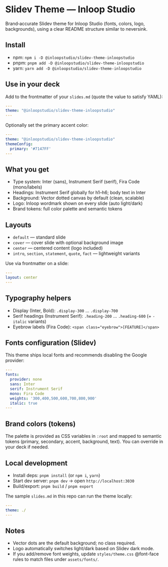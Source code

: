 # Slidev Theme — Inloop Studio

Brand‑accurate Slidev theme for Inloop Studio (fonts, colors, logo, backgrounds), using a clear README structure similar to neversink.

## Install

- npm: `npm i -D @inloopstudio/slidev-theme-inloopstudio`
- pnpm: `pnpm add -D @inloopstudio/slidev-theme-inloopstudio`
- yarn: `yarn add -D @inloopstudio/slidev-theme-inloopstudio`

## Use in your deck

Add to the frontmatter of your `slides.md` (quote the value to satisfy YAML):

```yaml
---
theme: "@inloopstudio/slidev-theme-inloopstudio"
---
```

Optionally set the primary accent color:

```yaml
---
theme: "@inloopstudio/slidev-theme-inloopstudio"
themeConfig:
  primary: '#7147FF'
---
```

## What you get

- Type system: Inter (sans), Instrument Serif (serif), Fira Code (mono/labels)
- Headings: Instrument Serif globally for h1–h6; body text in Inter
- Background: Vector dotted canvas by default (clean, scalable)
- Logo: Inloop wordmark shown on every slide (auto light/dark)
- Brand tokens: full color palette and semantic tokens

## Layouts

- `default` — standard slide
- `cover` — cover slide with optional background image
- `center` — centered content (logo included)
- `intro`, `section`, `statement`, `quote`, `fact` — lightweight variants

Use via frontmatter on a slide:

```yaml
---
layout: center
---
```

## Typography helpers

- Display (Inter, Bold): `.display-300` … `.display-700`
- Serif headings (Instrument Serif): `.heading-200` … `.heading-600` (+ `-italic` variants)
- Eyebrow labels (Fira Code): `<span class="eyebrow">[FEATURE]</span>`

## Fonts configuration (Slidev)

This theme ships local fonts and recommends disabling the Google provider:

```yaml
---
fonts:
  provider: none
  sans: Inter
  serif: Instrument Serif
  mono: Fira Code
  weights: '300,400,500,600,700,800,900'
  italic: true
---
```

## Brand colors (tokens)

The palette is provided as CSS variables in `:root` and mapped to semantic tokens (primary, secondary, accent, background, text). You can override in your deck if needed.

## Local development

- Install deps: `pnpm install` (or `npm i`, `yarn`)
- Start dev server: `pnpm dev` → open `http://localhost:3030`
- Build/export: `pnpm build` / `pnpm export`

The sample `slides.md` in this repo can run the theme locally:

```yaml
---
theme: ./
---
```

## Notes

- Vector dots are the default background; no class required.
- Logo automatically switches light/dark based on Slidev dark mode.
- If you add/remove font weights, update `styles/theme.css` @font-face rules to match files under `assets/fonts/`.
